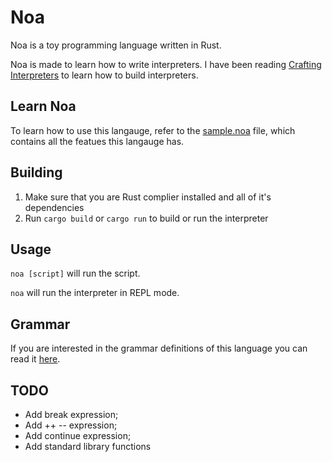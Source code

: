 # Noa

Noa is a toy programming language written in Rust.

Noa is made to learn how to write interpreters. I have been reading [Crafting Interpreters](https://craftinginterpreters.com/) to learn how to build interpreters.

## Learn Noa

To learn how to use this langauge, refer to the [sample.noa](./sample.noa) file, which contains all the featues this langauge has.

## Building

1. Make sure that you are Rust complier installed and all of it's dependencies
2. Run `cargo build` or `cargo run` to build or run the interpreter

## Usage

`noa [script]` will run the script.

`noa` will run the interpreter in REPL mode.

## Grammar

If you are interested in the grammar definitions of this language you can read it [here](./Grammar.md).

## TODO

- Add break expression;
- Add ++ -- expression;
- Add continue expression;
- Add standard library functions
